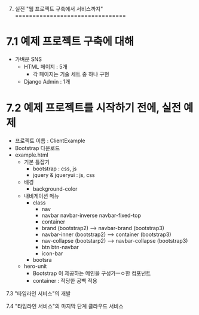 7. 실전 "웹 프로젝트 구축에서 서비스까지"
================================

# 7.1 예제 프로젝트 구축에 대해
- 가벼운 SNS
    - HTML 페이지 : 5개
        - 각 페이지는 기술 세트 중 하나 구현 
    - Django Admin : 1개
    

# 7.2 예제 프로젝트를 시작하기 전에, 실전 예제
- 프로젝트 이름 : ClientExample
- Bootstrap 다운로드
- example.html
    - 기본 틀잡기
        - bootstrap : css, js
        - jquery & jqueryui : js, css
    - 배경
        - background-color
    - 내비게이션 메뉴
        - class
            - nav
            - navbar navbar-inverse navbar-fixed-top
            - container
            - brand (bootstrap2) --> navbar-brand (bootstrap3)
            - navbar-inner (bootstrap2) --> container (bootstrap3)
            - nav-collapse (bootstarp2) --> navbar-collapse (bootstrap3)
            - btn btn-navbar
            - icon-bar
        - bootsra
    - hero-unit
        - Bootstrap 이 제공하는 메인을 구성가ㅡㅇ한 컴포넌트
        - container : 적당한 공백 적용
            
        

7.3 "타임라인 서비스"의 개발

7.4 "타임라인 서비스"의 마지막 단계 클라우드 서비스
